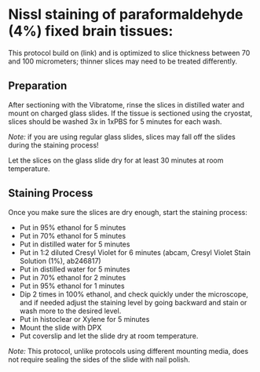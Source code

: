 # Nissl staining of paraformaldehyde (4%) fixed brain tissues:

This protocol build on (link) and is optimized to slice thickness between 70 and 100 micrometers; thinner slices may need to be treated differently.

## Preparation
After sectioning with the Vibratome, rinse the slices in distilled water and mount on charged glass slides. If the tissue is sectioned using the cryostat, slices should be washed 3x in 1xPBS for 5 minutes for each wash.

*Note:* if you are using regular glass slides, slices may fall off the slides during the staining process!

Let the slices on the glass slide dry for at least 30 minutes at room temperature.

## Staining Process 
Once you make sure the slices are dry enough, start the staining process:
* Put in 95% ethanol for 5 minutes
* Put in 70% ethanol for 5 minutes
* Put in distilled water for 5 minutes 
* Put in 1:2 diluted Cresyl Violet for 6 minutes (abcam, Cresyl Violet Stain Solution (1%), ab246817) 
* Put in distilled water for 5 minutes 
* Put in 70% ethanol for 2 minutes 
* Put in 95% ethanol for 1 minutes 
* Dip 2 times in 100% ethanol, and check quickly under the microscope, and if needed adjust the staining level by going backward and stain or wash more to the desired level. 
* Put in histoclear or Xylene for 5 minutes 
* Mount the slide with DPX
* Put coverslip and let the slide dry at room temperature.

*Note:* This protocol, unlike protocols using different mounting media, does not require sealing the sides of the slide with nail polish. 
